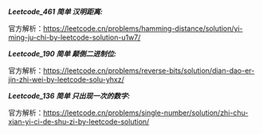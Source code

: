 **_Leetcode_461 简单 汉明距离:_**

官方解析：https://leetcode.cn/problems/hamming-distance/solution/yi-ming-ju-chi-by-leetcode-solution-u1w7/

**_Leetcode_190 简单 颠倒二进制位:_**

官方解析：https://leetcode.cn/problems/reverse-bits/solution/dian-dao-er-jin-zhi-wei-by-leetcode-solu-yhxz/

**_Leetcode_136 简单 只出现一次的数字:_**

官方解析：https://leetcode.cn/problems/single-number/solution/zhi-chu-xian-yi-ci-de-shu-zi-by-leetcode-solution/